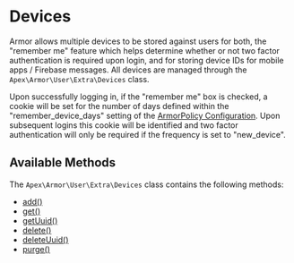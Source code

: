 
# Devices

Armor allows multiple devices to be stored against users for both, the "remember me" feature which helps determine whether or not two factor authentication is required upon login, and for storing device IDs for mobile apps / Firebase messages.  All devices are managed through the `Apex\Armor\User\Extra\Devices` class.

Upon successfully logging in, if the "remember me" box is checked, a cookie will be set for the number of days defined within the "remember_device_days" setting of the [ArmorPolicy Configuration](armorpolicy.md).  Upon subsequent logins this cookie will be identified and two factor authentication will only be required if the frequency is set to "new_device".


## Available Methods

The `Apex\Armor\User\Extra\Devices` class contains the following methods:


* [add()](./devices/add.md)
* [get()](./devices/get.md)
* [getUuid()](./devices/getUuid.md)
* [delete()](./devices/delete.md)
* [deleteUuid()](./devices/deleteUuid.md)
* [purge()](./devices/purge.md)




